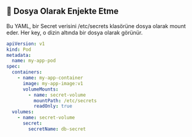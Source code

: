 ## 📁 Dosya Olarak Enjekte Etme

Bu YAML, bir Secret verisini /etc/secrets klasörüne dosya olarak mount eder. Her key, o dizin altında bir dosya olarak
görünür.

```yaml
apiVersion: v1
kind: Pod
metadata:
  name: my-app-pod
spec:
  containers:
    - name: my-app-container
      image: my-app-image:v1
      volumeMounts:
        - name: secret-volume
          mountPath: /etc/secrets
          readOnly: true
  volumes:
    - name: secret-volume
      secret:
        secretName: db-secret
```